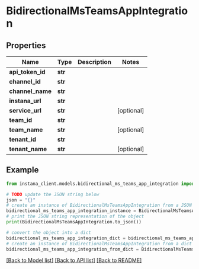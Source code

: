 # BidirectionalMsTeamsAppIntegration


## Properties

Name | Type | Description | Notes
------------ | ------------- | ------------- | -------------
**api_token_id** | **str** |  | 
**channel_id** | **str** |  | 
**channel_name** | **str** |  | 
**instana_url** | **str** |  | 
**service_url** | **str** |  | [optional] 
**team_id** | **str** |  | 
**team_name** | **str** |  | [optional] 
**tenant_id** | **str** |  | 
**tenant_name** | **str** |  | [optional] 

## Example

```python
from instana_client.models.bidirectional_ms_teams_app_integration import BidirectionalMsTeamsAppIntegration

# TODO update the JSON string below
json = "{}"
# create an instance of BidirectionalMsTeamsAppIntegration from a JSON string
bidirectional_ms_teams_app_integration_instance = BidirectionalMsTeamsAppIntegration.from_json(json)
# print the JSON string representation of the object
print(BidirectionalMsTeamsAppIntegration.to_json())

# convert the object into a dict
bidirectional_ms_teams_app_integration_dict = bidirectional_ms_teams_app_integration_instance.to_dict()
# create an instance of BidirectionalMsTeamsAppIntegration from a dict
bidirectional_ms_teams_app_integration_from_dict = BidirectionalMsTeamsAppIntegration.from_dict(bidirectional_ms_teams_app_integration_dict)
```
[[Back to Model list]](../README.md#documentation-for-models) [[Back to API list]](../README.md#documentation-for-api-endpoints) [[Back to README]](../README.md)


